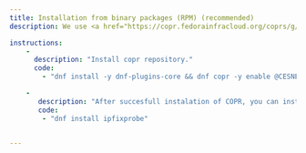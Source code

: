 ```yaml
---
title: Installation from binary packages (RPM) (recommended)
description: We use <a href="https://copr.fedorainfracloud.org/coprs/g/CESNET/NEMEA-stable/">COPR infrastructure</a> to build and serve ipfixprobe packages. Currently, we support packages for RPM-based distributions, such as OracleLinux, RockyLinux, ... EPEL version 8 or 9.

instructions: 
    - 
      description: "Install copr repository."
      code:
        - "dnf install -y dnf-plugins-core && dnf copr -y enable @CESNET/NEMEA-stable"

    - 
       description: "After succesfull instalation of COPR, you can install the ipfixprobe via yum or dnf."
       code: 
        - "dnf install ipfixprobe"


---
```

